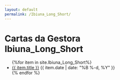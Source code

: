 ```yaml
---
layout: default
permalink: /Ibiuna_Long_Short/
---
```


<h1>Cartas da Gestora Ibiuna_Long_Short</h1>
<ul>
{%for item in site.Ibiuna_Long_Short%}
  <li>
<a href="{{ site.baseurl }}{{ item.url }}">{{ item.title }}</a>
<span>{{ item.date | date: "%B %-d, %Y" }}</span>
  </li>
    {% endfor %}
</ul>
